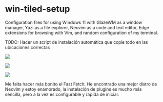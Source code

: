 # win-tiled-setup
Configuration files for using Windows 11 with GlazeWM as a window manager, Yazi as a file explorer, Neovim as a code and text editor, Edge extensions for browsing with Vim, and random configuration of my terminal.

TODO: Hacer un script de instalación automática que copie todo en las ubicaciones correctas

![](https://i.imgur.com/qs4Jo2Y.png)

![](https://i.imgur.com/BXYqvMV.png)

![](https://i.imgur.com/G6dONHW.png)

Me falta hacer más bonito el Fast Fetch. He encontrado una mejor distro de Neovim y estoy enamorado, la instalación de plugins es mucho más sencilla, pero a la vez es configurable y rapida de iniciar.

